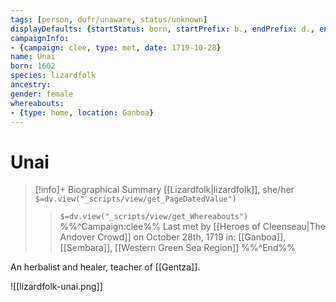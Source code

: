 ```yaml
---
tags: [person, dufr/unaware, status/unknown]
displayDefaults: {startStatus: born, startPrefix: b., endPrefix: d., endStatus: died}
campaignInfo:
- {campaign: clee, type: met, date: 1719-10-28}
name: Unai
born: 1602
species: lizardfolk
ancestry:
gender: female
whereabouts:
- {type: home, location: Ganboa}
---
```

# Unai
>[!info]+ Biographical Summary
>[[Lizardfolk|lizardfolk]], she/her
>`$=dv.view("_scripts/view/get_PageDatedValue")`
>> `$=dv.view("_scripts/view/get_Whereabouts")`
>>%%^Campaign:clee%% Last met by [[Heroes of Cleenseau|The Andover Crowd]] on October 28th, 1719 in: [[Ganboa]], [[Sembara]], [[Western Green Sea Region]] %%^End%%

An herbalist and healer, teacher of [[Gentza]].

![[lizardfolk-unai.png]]